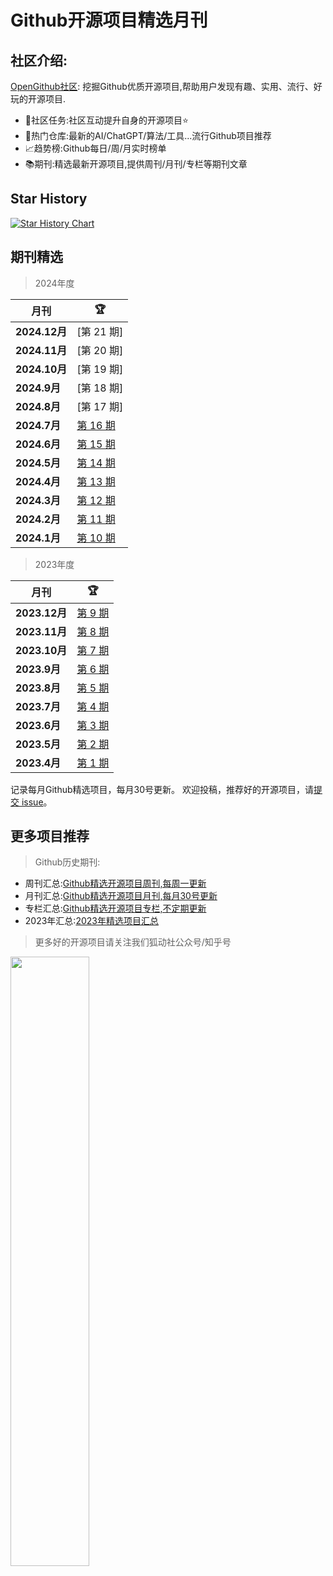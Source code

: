 # Github开源项目精选月刊


## 社区介绍:

[OpenGithub社区](http://open.itc.cn/): 挖掘Github优质开源项目,帮助用户发现有趣、实用、流行、好玩的开源项目.

- 🤝社区任务:社区互动提升自身的开源项目⭐
- 🌋热门仓库:最新的AI/ChatGPT/算法/工具...流行Github项目推荐
- 📈趋势榜:Github每日/周/月实时榜单
- 📚期刊:精选最新开源项目,提供周刊/月刊/专栏等期刊文章

## Star History

[![Star History Chart](https://api.star-history.com/svg?repos=OpenGithubs/monthly&type=Date)](https://star-history.com/#OpenGithubs/monthly&Date)

## 期刊精选

> 2024年度

| 月刊           | 🏆                       |
|--------------|--------------------------| 
| **2024.12月** | [第 21 期]                 |
| **2024.11月** | [第 20 期]                 |
| **2024.10月** | [第 19 期]                 |
| **2024.9月**  | [第 18 期]                 |
| **2024.8月**  | [第 17 期]                 |
| **2024.7月**  | [第 16 期](2024/2024.7.md) |
| **2024.6月**  | [第 15 期](2024/2024.6.md) |
| **2024.5月**  | [第 14 期](2024/2024.5.md) |
| **2024.4月**  | [第 13 期](2024/2024.4.md) |
| **2024.3月**  | [第 12 期](2024/2024.3.md) |
| **2024.2月**  | [第 11 期](2024/2024.2.md) |
| **2024.1月**  | [第 10 期](2024/2024.1.md) |

> 2023年度

| 月刊           | 🏆                       |
|--------------|--------------------------| 
| **2023.12月** | [第 9 期](2023/2023.12.md)  |
| **2023.11月** | [第 8 期](2023/2023.11.md) |
| **2023.10月** | [第 7 期](2023/2023.10.md) |
| **2023.9月**  | [第 6 期](2023/2023.9.md)  |
| **2023.8月**  | [第 5 期](2023/2023.8.md)  |
| **2023.7月**  | [第 4 期](2023/2023.7.md)  |
| **2023.6月**  | [第 3 期](2023/2023.6.md)  |
| **2023.5月**  | [第 2 期](2023/2023.5.md)  |
| **2023.4月**  | [第 1 期](2023/2023.4.md)  |

记录每月Github精选项目，每月30号更新。
欢迎投稿，推荐好的开源项目，请[提交 issue](https://github.com/OpenGithubs/monthly/issues)。

## 更多项目推荐

> Github历史期刊:

- 周刊汇总:[Github精选开源项目周刊,每周一更新](https://github.com/OpenGithubs/weekly)
- 月刊汇总:[Github精选开源项目月刊,每月30号更新](https://github.com/OpenGithubs/monthly)
- 专栏汇总:[Github精选开源项目专栏,不定期更新](https://github.com/OpenGithubs/selectedColumn)
- 2023年汇总:[2023年精选项目汇总](https://github.com/OpenGithubs/Summary2023)


> 更多好的开源项目请关注我们狐动社公众号/知乎号

<image src="http://photocdn.tv.sohu.com/img/q_mini/20230525/pic_org_ed11340c-cba7-4072-942a-69a9ec0bc251.png" style="width:50%">

